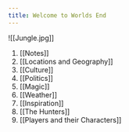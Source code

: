 ```yaml
---
title: Welcome to Worlds End
---
```

![[Jungle.jpg]]

1. [[Notes]]
2. [[Locations and Geography]]
3. [[Culture]]
4. [[Politics]]
5. [[Magic]]
6. [[Weather]]
7. [[Inspiration]]
8. [[The Hunters]]
9. [[Players and their Characters]]